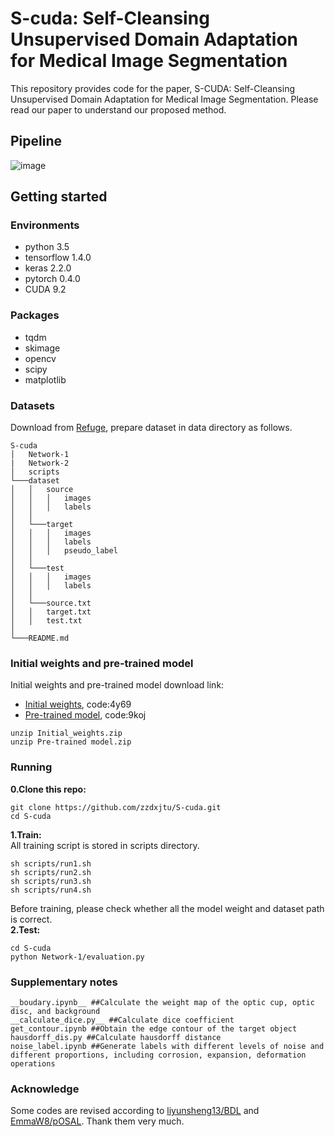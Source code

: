 # S-cuda: Self-Cleansing Unsupervised Domain Adaptation for Medical Image Segmentation
This repository provides code for the paper, S-CUDA: Self-Cleansing Unsupervised Domain Adaptation for Medical Image Segmentation. Please read our paper to understand our proposed method.
## Pipeline
![image](https://user-images.githubusercontent.com/38779372/110201691-84edaa00-7e9f-11eb-94bb-1043dc82eba7.png)
## Getting started
### Environments
* python 3.5
* tensorflow 1.4.0
* keras 2.2.0
* pytorch 0.4.0
* CUDA 9.2
### Packages
* tqdm
* skimage
* opencv
* scipy
* matplotlib
### Datasets
Download from [Refuge](https://refuge.grand-challenge.org/), prepare dataset in data directory as follows.
```
S-cuda
│   Network-1
|   Network-2
│   scripts
└───dataset
│   │   source
│   │   │   images
│   │   │   labels
│   │
│   └───target
│   │   │   images
│   │   │   labels
│   │   │   pseudo_label 
│   │ 
│   └───test
│   │   │   images
│   │   │   labels
│   │
│   └───source.txt
│   │   target.txt
│   │   test.txt
│        
└───README.md
```
### Initial weights and pre-trained model
Initial weights and pre-trained model download link:
* [Initial weights](https://pan.baidu.com/s/1EUfmEAyUn6NdBbJ7Pq8C_Q), code:4y69
* [Pre-trained model](https://pan.baidu.com/s/1R05swgfBVpXSscVI07mxpg), code:9koj
```
unzip Initial_weights.zip 
unzip Pre-trained model.zip 
```
### Running
__0.Clone this repo:__  
```
git clone https://github.com/zzdxjtu/S-cuda.git
cd S-cuda
```
__1.Train:__  
All training script is stored in scripts directory.
```
sh scripts/run1.sh
sh scripts/run2.sh
sh scripts/run3.sh
sh scripts/run4.sh
```
Before training, please check whether all the model weight and dataset path is correct.  
__2.Test:__  
```
cd S-cuda
python Network-1/evaluation.py
```
### Supplementary notes  
```
__boudary.ipynb__ ##Calculate the weight map of the optic cup, optic disc, and background  
__calculate_dice.py__ ##Calculate dice coefficient  
get_contour.ipynb ##Obtain the edge contour of the target object  
hausdorff_dis.py ##Calculate hausdorff distance  
noise_label.ipynb ##Generate labels with different levels of noise and different proportions, including corrosion, expansion, deformation operations
```
### Acknowledge  
Some codes are revised according to [liyunsheng13/BDL](https://github.com/liyunsheng13/BDL) and [EmmaW8/pOSAL](https://github.com/EmmaW8/pOSAL). Thank them very much.
